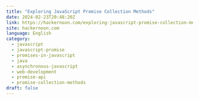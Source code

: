```yaml
---
title: "Exploring JavaScript Promise Collection Methods"
date: 2024-02-23T20:48:20Z
link: https://hackernoon.com/exploring-javascript-promise-collection-methods?source=rss&utm_medium=RSS&utm_source=news.12bit.vn
site: hackernoon.com
language: English
category:
  - javascript
  - javascript-promise
  - promises-in-javascript
  - java
  - asynchronous-javascript
  - web-development
  - promise-api
  - promise-collection-methods
draft: false
---
```

